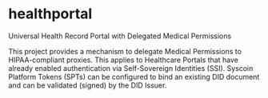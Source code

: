 # healthportal
Universal Health Record Portal with Delegated Medical Permissions 

This project provides a mechanism to delegate Medical Permissions to HIPAA-compliant proxies. This applies to Healthcare Portals that have already enabled authentication via Self-Sovereign Identities (SSI). Syscoin Platform Tokens (SPTs) can be configured to bind an existing DID document and can be validated (signed) by the DID Issuer. 